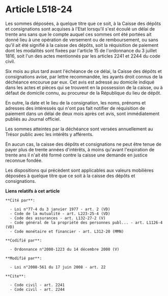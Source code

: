 # Article L518-24

Les sommes déposées, à quelque titre que ce soit, à la Caisse des dépôts et consignations sont acquises à l'Etat lorsqu'il
s'est écoulé un délai de trente ans sans que le compte auquel ces sommes ont été portées ait donné lieu à une opération de
versement ou de remboursement, ou sans qu'il ait été signifié à la caisse des dépôts, soit la réquisition de paiement dont
les modalités sont fixées par l'article 15 de l'ordonnance du 3 juillet 1816, soit l'un des actes mentionnés par les articles
2241 et 2244 du code civil. 

Six mois au plus tard avant l'échéance de ce délai, la Caisse des dépôts et consignations avise, par lettre recommandée, les
ayants droit connus de la déchéance encourue par eux. Cet avis est adressé au domicile indiqué dans les actes et pièces qui
se trouvent en la possession de la caisse, ou à défaut de domicile connu, au procureur de la République du lieu de dépôt. 

En outre, la date et le lieu de la consignation, les noms, prénoms et adresses des intéressés qui n'ont pas fait notifier de
réquisition de paiement dans un délai de deux mois après cet avis, sont immédiatement publiés au Journal officiel. 

Les sommes atteintes par la déchéance sont versées annuellement au Trésor public avec les intérêts y afférents. 

En aucun cas, la caisse des dépôts et consignations ne peut être tenue de payer plus de trente années d'intérêts, à moins
qu'avant l'expiration de trente ans il n'ait été formé contre la caisse une demande en justice reconnue fondée. 

Les dispositions qui précèdent sont applicables aux valeurs mobilières déposées à quelque titre que ce soit à la caisse des
dépôts et consignations.

**Liens relatifs à cet article**

	**Cité par**:

	  - Loi n°77-4 du 3 janvier 1977 - art. 2 (VD)
	  - Code de la mutualité - art. L223-25-4 (VD)
	  - Code des assurances - art. L132-27-2 (V)
	  - Code général de la propriété des personnes publ... - art. L1126-4 (VD)
	  - Code monétaire et financier - art. L312-20 (MMN)

	**Codifié par**:

	  - Ordonnance n°2000-1223 du 14 décembre 2000 (V)

	**Modifié par**:

	  - Loi n°2008-561 du 17 juin 2008 - art. 22

	**Cite**:

	  - Code civil - art. 2241
	  - Code civil - art. 2244
